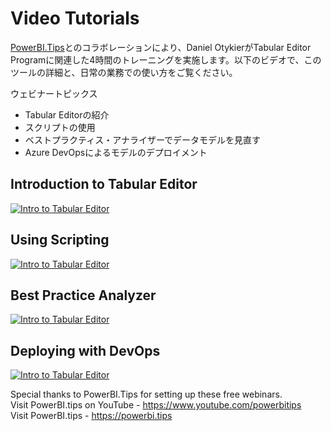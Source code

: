 ﻿# Video Tutorials

[PowerBI.Tips](https://powerbi.tips/about/)とのコラボレーションにより、Daniel OtykierがTabular Editor Programに関連した4時間のトレーニングを実施します。以下のビデオで、このツールの詳細と、日常の業務での使い方をご覧ください。

ウェビナートピックス

* Tabular Editorの紹介
* スクリプトの使用
* ベストプラクティス・アナライザーでデータモデルを見直す
* Azure DevOpsによるモデルのデプロイメント
  
## Introduction to Tabular Editor

[![Intro to Tabular Editor](http://img.youtube.com/vi/c-jZMzsvKnM/0.jpg)](http://www.youtube.com/watch?v=c-jZMzsvKnM "Intro To Tabular Editor")
  
## Using Scripting
[![Intro to Tabular Editor](http://img.youtube.com/vi/EHs5r3XCkO8/0.jpg)](http://www.youtube.com/watch?v=EHs5r3XCkO8 "Intro To Tabular Editor")
  
## Best Practice Analyzer
[![Intro to Tabular Editor](http://img.youtube.com/vi/5WnN0NG2nBk/0.jpg)](http://www.youtube.com/watch?v=5WnN0NG2nBk "Intro To Tabular Editor")
  
## Deploying with DevOps
[![Intro to Tabular Editor](http://img.youtube.com/vi/fzZgXe3MjhI/0.jpg)](http://www.youtube.com/watch?v=fzZgXe3MjhI "Intro To Tabular Editor")

Special thanks to PowerBI.Tips for setting up these free webinars.  
Visit PowerBI.tips on YouTube - https://www.youtube.com/powerbitips  
Visit PowerBI.tips - https://powerbi.tips  
